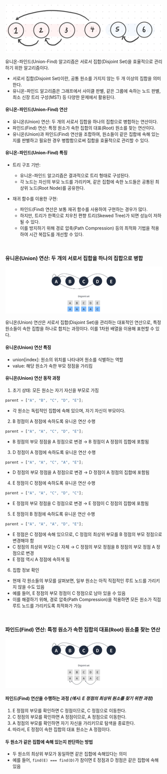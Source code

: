 ![유니온-파인드](/assets/images/algorithm/graph/union-find.png)

유니온-파인드(Union-Find) 알고리즘은 서로서 집합(Disjoint Set)을 효율적으로 관리하기 위한 알고리즘이다.

- 서로서 집합(Disjoint Set)이란, 공통 원소를 가지지 않는 두 개 이상의 집합을 의미한다.
- 유니온-파인드 알고리즘은 그래프에서 사이클 판별, 같은 그룹에 속하는 노드 판별, 최소 신장 트리 구성(MST) 등 다양한 문제에서 활용된다.

#### 유니온-파인드(Union-Find) 연산

- 유니온(Union) 연산: 두 개의 서로서 집합을 하나의 집합으로 병합하는 연산이다.
- 파인드(Find) 연산: 특정 원소가 속한 집합의 대표(Root) 원소를 찾는 연산이다.
- 유니온(Union)과 파인드(Find) 연산을 조합하여, 원소들이 같은 집합에 속해 있는지를 판별하고 필요한 경우 병합함으로써 집합을 효율적으로 관리할 수 있다.

#### 유니온-파인드(Union-Find) 특징

- 트리 구조 기반:

  - 유니온-파인드 알고리즘은 결과적으로 트리 형태로 구성된다.
  - 각 노드는 자신의 부모 노드를 가리키며, 같은 집합에 속한 노드들은 공통된 최상위 노드(Root Node)를 공유한다.

- 재귀 함수를 이용한 구현:
  - 파인드(Find) 연산은 보통 재귀 함수를 사용하여 구현하는 경우가 많다.
  - 하지만, 트리가 한쪽으로 치우친 편향 트리(Skewed Tree)가 되면 성능이 저하될 수 있다.
  - 이를 방지하기 위해 경로 압축(Path Compression) 등의 최적화 기법을 적용하여 시간 복잡도를 개선할 수 있다.

<br />

### 유니온(Union) 연산: 두 개의 서로서 집합을 하나의 집합으로 병합

![유니온 연산](/assets/images/algorithm/graph/union-find_union.webp)

유니온(Union) 연산은 서로서 집합(Disjoint Set)을 관리하는 대표적인 연산으로, 특정 원소들이 속한 집합을 하나로 합치는 과정이다. 이를 1차원 배열을 이용해 표현할 수 있다.

#### 유니온(Union) 연산 특징

- union[index]: 원소의 위치를 나타내어 원소를 식별하는 역할
- value: 해당 원소가 속한 부모 정점을 가리킴

#### 유니온(Union) 연산 동작 과정

1. 초기 상태: 모든 원소는 자기 자신을 부모로 가짐

```javascript
parent = ["A", "B", "C", "D", "E"];
```

- 각 원소는 독립적인 집합에 속해 있으며, 자기 자신이 부모이다.

2. B 정점이 A 정점에 속하도록 유니온 연산 수행

```javascript
parent = ["A", "A", "C", "D", "E"];
```

- B 정점의 부모 정점을 A 정점으로 변경 → B 정점이 A 정점의 집합에 포함됨

3. D 정점이 A 정점에 속하도록 유니온 연산 수행

```javascript
parent = ["A", "A", "C", "A", "E"];
```

- D 정점의 부모 정점을 A 정점으로 변경 → D 정점이 A 정점의 집합에 포함됨

4. E 정점이 C 정점에 속하도록 유니온 연산 수행

```javascript
parent = ["A", "A", "C", "D", "C"];
```

- E 정점의 부모 정점을 C 정점으로 변경 → E 정점이 C 정점의 집합에 포함됨

5. E 정점이 B 정점에 속하도록 유니온 연산 수행

```javascript
parent = ["A", "A", "A", "D", "E"];
```

- E 정점은 C 정점에 속해 있으므로, C 정점의 최상위 부모를 B 정점의 부모 정점으로 변경해야 함
- C 정점의 최상위 부모는 C 자체 → C 정점의 부모 정점을 B 정점의 부모 정점 A 정점으로 변경
- E 정점 역시 A 정점에 속하게 됨

6. 집합 정보 확인

- 현재 각 원소들의 부모를 살펴보면, 일부 원소는 아직 직접적인 루트 노드를 가리키지 않을 수도 있음
- 예를 들어, E 정점의 부모 정점이 C 정점으로 남아 있을 수 있음
- 이를 해결하기 위해, 경로 압축(Path Compression)을 적용하면 모든 원소가 직접 루트 노드를 가리키도록 최적화가 가능

<br />

### 파인드(Find) 연산: 특정 원소가 속한 집합의 대표(Root) 원소를 찾는 연산

![유니온 연산](/assets/images/algorithm/graph/union-find_find.webp)

#### 파인드(Find) 연산을 수행하는 과정 _(예시: E 정점의 최상위 원소를 찾기 위한 과정)_

1. E 정점의 부모를 확인하면 C 정점이므로, C 정점으로 이동한다.
1. C 정점의 부모를 확인하면 A 정점이므로, A 정점으로 이동한다.
1. A 정점의 부모를 확인하면 자기 자신을 가리키므로 탐색을 종료한다.
1. 따라서, E 정점이 속한 집합의 대표 원소는 A 정점이다.

#### 두 원소가 같은 집합에 속해 있는지 판단하는 방법

- 두 원소의 최상위 부모가 동일하면 같은 집합에 속해있다는 의미
- 예를 들어, `find(E) === find(D)`가 참이면 E 정점과 D 정점은 같은 집합에 속해 있음
